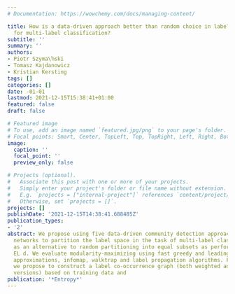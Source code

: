```yaml
---
# Documentation: https://wowchemy.com/docs/managing-content/

title: How is a data-driven approach better than random choice in label space division
  for multi-label classification?
subtitle: ''
summary: ''
authors:
- Piotr Szyma\ŉski
- Tomasz Kajdanowicz
- Kristian Kersting
tags: []
categories: []
date: -01-01
lastmod: 2021-12-15T15:38:41+01:00
featured: false
draft: false

# Featured image
# To use, add an image named `featured.jpg/png` to your page's folder.
# Focal points: Smart, Center, TopLeft, Top, TopRight, Left, Right, BottomLeft, Bottom, BottomRight.
image:
  caption: ''
  focal_point: ''
  preview_only: false

# Projects (optional).
#   Associate this post with one or more of your projects.
#   Simply enter your project's folder or file name without extension.
#   E.g. `projects = ["internal-project"]` references `content/project/deep-learning/index.md`.
#   Otherwise, set `projects = []`.
projects: []
publishDate: '2021-12-15T14:38:41.688485Z'
publication_types:
- '2'
abstract: We propose using five data-driven community detection approaches from social
  networks to partition the label space in the task of multi-label classification
  as an alternative to random partitioning into equal subsets as performed by RA k
  EL d. We evaluate modularity-maximizing using fast greedy and leading eigenvector
  approximations, infomap, walktrap and label propagation algorithms. For this purpose,
  we propose to construct a label co-occurrence graph (both weighted and unweighted
  versions) based on training data and
publication: '*Entropy*'
---
```

